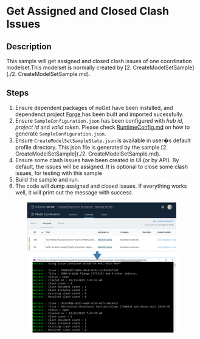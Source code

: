 # Get Assigned and Closed Clash Issues

## Description
This sample will get assigned and closed clash issues of one coordination modelset.This modelset is normally created by [2. CreateModelSetSample](./2. CreateModelSetSample.md).

## Steps
1. Ensure dependent packages of nuGet have been installed, and dependenct project [Forge ](./samples/auxiliary/Forge) has been built and imported sucessfully. 
2. Ensure ` SampleConfiguration.json ` has been configured with _hub id_, _project id_ and _valid token_. Please check [RuntimeConfig.md](../RuntimeConfig.md) on how to generate ` SampleConfiguration.json `.
3. Ensure ` CreateModelSetSampleState.json ` is available in user�s default profile directory. This json file is generated by the sample [2. CreateModelSetSample](./2. CreateModelSetSample.md).
4. Ensure some clash issues have been created in UI (or by API). By default, the issues will be assigned. It is optional to close some clash issues, for testing with this sample
4. Build the sample and run.
5. The code will dump assigned and closed issues. If everything works well, it will print out the message with success.

  <p align="center"><img src="./images/clashissue.png" width="400"></p>   

